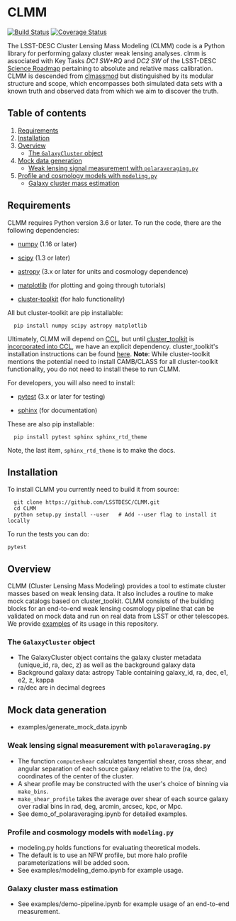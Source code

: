 # CLMM
[![Build Status](https://travis-ci.org/LSSTDESC/CLMM.svg?branch=master)](https://travis-ci.org/LSSTDESC/CLMM) 
[![Coverage Status](https://coveralls.io/repos/github/LSSTDESC/CLMM/badge.svg)](https://coveralls.io/github/LSSTDESC/CLMM)

The LSST-DESC Cluster Lensing Mass Modeling (CLMM) code is a Python library for performing galaxy cluster weak lensing analyses.
clmm is associated with Key Tasks _DC1 SW+RQ_ and _DC2 SW_ of the LSST-DESC [Science Roadmap](https://lsstdesc.org/sites/default/files/DESC_SRM_V1_4.pdf) pertaining to absolute and relative mass calibration.
CLMM is descended from [clmassmod](https://github.com/deapplegate/clmassmod) but distinguished by its modular structure and scope, which encompasses both simulated data sets with a known truth and observed data from which we aim to discover the truth.

## Table of contents
1. [Requirements](#requirements)
2. [Installation](#installation)
3. [Overview](#overview)
    * [The `GalaxyCluster` object](#the_galaxycluster_object)
4. [Mock data generation](#mock_data_generation)
    * [Weak lensing signal measurement with `polaraveraging.py`](#weak_lensing_signal_measurement_with_polaraveraging)
5. [Profile and cosmology models with `modeling.py`](#profile_and_cosmology_models_with_modeling)
    * [Galaxy cluster mass estimation](#galaxy_cluster_mass_estimation)

## Requirements <a name="requirements"></a>

CLMM requires Python version 3.6 or later.  To run the code, there are the following dependencies:

- [numpy](http://www.numpy.org/) (1.16 or later)

- [scipy](http://www.numpy.org/) (1.3 or later)

- [astropy](https://www.astropy.org/) (3.x or later for units and cosmology dependence)

- [matplotlib](https://matplotlib.org/) (for plotting and going through tutorials)

- [cluster-toolkit](https://cluster-toolkit.readthedocs.io/en/latest/source/installation.html) (for halo functionality)
  
All but cluster-toolkit are pip installable:
```
  pip install numpy scipy astropy matplotlib
```

Ultimately, CLMM will depend on [CCL](https://github.com/LSSTDESC/CCL), but until [cluster_toolkit](https://github.com/tmcclintock/cluster\_toolkit) is [incorporated into CCL](https://github.com/LSSTDESC/CCL/issues/291), we have an explicit dependency.
cluster\_toolkit's installation instructions can be found [here](https://cluster-toolkit.readthedocs.io/en/latest/). 
**Note**: While cluster-toolkit mentions the potential need to install CAMB/CLASS for all cluster-toolkit functionality, you do not need to install these to run CLMM.

For developers, you will also need to install:

- [pytest](https://docs.pytest.org/en/latest/) (3.x or later for testing)

- [sphinx](https://www.sphinx-doc.org/en/master/usage/installation.html) (for documentation)

These are also pip installable:
```
  pip install pytest sphinx sphinx_rtd_theme
```
Note, the last item, `sphinx_rtd_theme` is to make the docs.

## Installation <a name="installation"></a>

To install CLMM you currently need to build it from source:

```
  git clone https://github.com/LSSTDESC/CLMM.git
  cd CLMM
  python setup.py install --user   # Add --user flag to install it locally
```

To run the tests you can do:

  `pytest`

## Overview <a name="overview"></a>

CLMM (Cluster Lensing Mass Modeling) provides a tool to estimate cluster masses based on weak lensing data.
It also includes a routine to make mock catalogs based on cluster_toolkit.
CLMM consists of the building blocks for an end-to-end weak lensing cosmology pipeline that can be validated on mock data and run on real data from LSST or other telescopes.
We provide [examples](https://github.com/LSSTDESC/CLMM/tree/master/examples) of its usage in this repository.

### The `GalaxyCluster` object <a name="the_galaxycluster_object"></a>

  * The GalaxyCluster object contains the galaxy cluster metadata (unique_id, ra, dec, z) as well as the background galaxy data
  * Background galaxy data: astropy Table containing galaxy_id, ra, dec, e1, e2, z, kappa
  * ra/dec are in decimal degrees

## Mock data generation <a name="mock_data_generation"></a>
  * examples/generate_mock_data.ipynb

### Weak lensing signal measurement with `polaraveraging.py` <a name="weak_lensing_signal_measurement_with_polaraveraging"></a>

  * The function `computeshear` calculates tangential shear, cross shear, and angular separation of each source galaxy relative to the (ra, dec) coordinates of the center of the cluster.
  * A shear profile may be constructed with the user's choice of binning via `make_bins`.
  * `make_shear_profile` takes the average over shear of each source galaxy over radial bins in rad, deg, arcmin, arcsec, kpc, or Mpc.
  * See demo_of_polaraveraging.ipynb for detailed examples.

### Profile and cosmology models with `modeling.py` <a name="profile_and_cosmology_models_with_modeling"></a>

  * modeling.py holds functions for evaluating theoretical models.
  * The default is to use an NFW profile, but more halo profile parameterizations will be added soon.
  * See examples/modeling_demo.ipynb for example usage.

### Galaxy cluster mass estimation <a name="galaxy_cluster_mass_estimation"></a>
  * See examples/demo-pipeline.ipynb for example usage of an end-to-end measurement.
